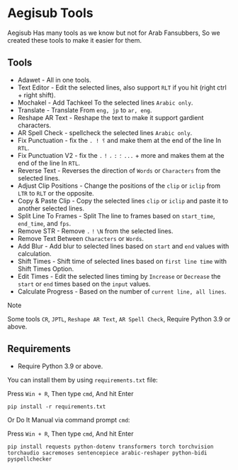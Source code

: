 # Aegisub Tools
Aegisub Has many tools as we know but not for Arab Fansubbers, So we created these tools to make it easier for them.

## Tools
- Adawet - All in one tools.
- Text Editor - Edit the selected lines, also support `RLT` if you hit (right ctrl + right shift).
- Mochakel - Add Tachkeel To the selected lines `Arabic only`.
- Translate - Translate From `eng, jp` to `ar, eng`.
- Reshape AR Text - Reshape the text to make it support gardient characters.
- AR Spell Check - spellcheck the selected lines `Arabic only`.
- Fix Punctuation - fix the `. ! ؟` and make them at the end of the line In `RTL`.
- Fix Punctuation V2 - fix the `.` `!` `،` `:` `؛` `...` + more and makes them at the end of the line In `RTL`.
- Reverse Text - Reverses the direction of `Words` or `Characters` from the selected lines.
- Adjust Clip Positions - Change the positions of the `clip` or `iclip` from `LTR` to `RLT` or the opposite.
- Copy & Paste Clip - Copy the selected lines `clip` or `iclip` and paste it to another selected lines.
- Split Line To Frames - Split The line to frames based on `start_time`, `end_time`, and `fps`.
- Remove STR - Remove `.` `!` `\N` from the selected lines.
- Remove Text Between `Characters` or `Words`.
- Add Blur - Add blur to selected lines based on `start` and `end` values with calculation.
- Shift Times - Shift time of selected lines based on `first line time` with Shift Times Option.
- Edit Times - Edit the selected lines timing by `Increase` or `Decrease` the `start` or `end` times based on the `input` values.
- Calculate Progress - Based on the number of `current line, all lines`.

> [!NOTE]
> Some tools `CR`, `JPTL`, `Reshape AR Text`, `AR Spell Check`, Require Python 3.9 or above.

## Requirements

- Require Python 3.9 or above.

You can install them by using `requirements.txt` file:

Press `Win + R`, Then type `cmd`, And hit Enter
```
pip install -r requirements.txt
```
Or Do It Manual via command prompt `cmd`:

Press `Win + R`, Then type `cmd`, And hit Enter
```
pip install requests python-dotenv transformers torch torchvision torchaudio sacremoses sentencepiece arabic-reshaper python-bidi pyspellchecker
```